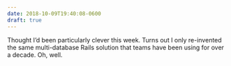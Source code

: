 ```yaml
---
date: 2018-10-09T19:40:08-0600
draft: true
---
```




Thought I’d been particularly clever this week. Turns out I only re-invented the same multi-database Rails solution that teams have been using for over a decade. Oh, well.



